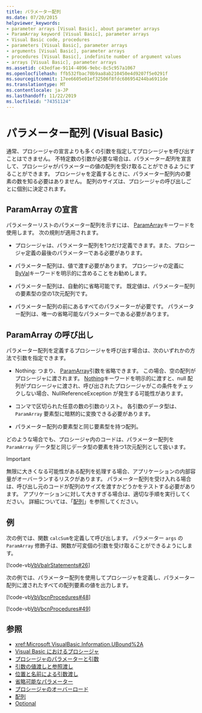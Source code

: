 ```yaml
---
title: パラメーター配列
ms.date: 07/20/2015
helpviewer_keywords:
- parameter arrays [Visual Basic], about parameter arrays
- ParamArray keyword [Visual Basic], parameter arrays
- Visual Basic code, procedures
- parameters [Visual Basic], parameter arrays
- arguments [Visual Basic], parameter arrays
- procedures [Visual Basic], indefinite number of argument values
- arrays [Visual Basic], parameter arrays
ms.assetid: c43edfae-9114-4096-9ebc-8c5c957a1067
ms.openlocfilehash: ffb532fbac70b9aa8ab210450e4d9207f5e0291f
ms.sourcegitcommit: 17ee6605e01ef32506f8fdc686954244ba6911de
ms.translationtype: MT
ms.contentlocale: ja-JP
ms.lasthandoff: 11/22/2019
ms.locfileid: "74351124"
---
```

# <a name="parameter-arrays-visual-basic"></a>パラメーター配列 (Visual Basic)
通常、プロシージャの宣言よりも多くの引数を指定してプロシージャを呼び出すことはできません。 不特定数の引数が必要な場合は、パラメーター*配列*を宣言して、プロシージャがパラメーターの値の配列を受け取ることができるようにすることができます。 プロシージャを定義するときに、パラメーター配列内の要素の数を知る必要はありません。 配列のサイズは、プロシージャの呼び出しごとに個別に決定されます。  
  
## <a name="declaring-a-paramarray"></a>ParamArray の宣言  
 パラメーターリストのパラメーター配列を示すには、 [ParamArray](../../../../visual-basic/language-reference/modifiers/paramarray.md)キーワードを使用します。 次の規則が適用されます。  
  
- プロシージャは、パラメーター配列を1つだけ定義できます。また、プロシージャ定義の最後のパラメーターである必要があります。  
  
- パラメーター配列は、値で渡す必要があります。 プロシージャの定義に[ByVal](../../../../visual-basic/language-reference/modifiers/byval.md)キーワードを明示的に含めることをお勧めします。  
  
- パラメーター配列は、自動的に省略可能です。 既定値は、パラメーター配列の要素型の空の1次元配列です。  
  
- パラメーター配列の前にあるすべてのパラメーターが必要です。 パラメーター配列は、唯一の省略可能なパラメーターである必要があります。  
  
## <a name="calling-a-paramarray"></a>ParamArray の呼び出し  
 パラメーター配列を定義するプロシージャを呼び出す場合は、次のいずれかの方法で引数を指定できます。  
  
- Nothing: つまり、 [ParamArray](../../../../visual-basic/language-reference/modifiers/paramarray.md)引数を省略できます。 この場合、空の配列がプロシージャに渡されます。 [Nothing](../../../../visual-basic/language-reference/nothing.md)キーワードを明示的に渡すと、null 配列がプロシージャに渡され、呼び出されたプロシージャがこの条件をチェックしない場合、NullReferenceException が発生する可能性があります。
  
- コンマで区切られた任意の数の引数のリスト。 各引数のデータ型は、`ParamArray` 要素型に暗黙的に変換できる必要があります。  
  
- パラメーター配列の要素型と同じ要素型を持つ配列。  
  
 どのような場合でも、プロシージャ内のコードは、パラメーター配列を `ParamArray` データ型と同じデータ型の要素を持つ1次元配列として扱います。  
  
> [!IMPORTANT]
> 無限に大きくなる可能性がある配列を処理する場合、アプリケーションの内部容量がオーバーランするリスクがあります。 パラメーター配列を受け入れる場合は、呼び出し元のコードが配列のサイズを渡すかどうかをテストする必要があります。 アプリケーションに対して大きすぎる場合は、適切な手順を実行してください。 詳細については、「[配列](../../../../visual-basic/programming-guide/language-features/arrays/index.md)」を参照してください。  
  
## <a name="example"></a>例  
 次の例では、関数 `calcSum`を定義して呼び出します。 パラメーター `args` の `ParamArray` 修飾子は、関数が可変個の引数を受け取ることができるようにします。  
  
 [!code-vb[VbVbalrStatements#26](~/samples/snippets/visualbasic/VS_Snippets_VBCSharp/VbVbalrStatements/VB/Class1.vb#26)]  
  
 次の例では、パラメーター配列を使用してプロシージャを定義し、パラメーター配列に渡されたすべての配列要素の値を出力します。  
  
 [!code-vb[VbVbcnProcedures#48](~/samples/snippets/visualbasic/VS_Snippets_VBCSharp/VbVbcnProcedures/VB/Class1.vb#48)]  
  
 [!code-vb[VbVbcnProcedures#49](~/samples/snippets/visualbasic/VS_Snippets_VBCSharp/VbVbcnProcedures/VB/Class1.vb#49)]  
  
## <a name="see-also"></a>参照

- <xref:Microsoft.VisualBasic.Information.UBound%2A>
- [Visual Basic におけるプロシージャ](./index.md)
- [プロシージャのパラメーターと引数](./procedure-parameters-and-arguments.md)
- [引数の値渡しと参照渡し](./passing-arguments-by-value-and-by-reference.md)
- [位置と名前による引数渡し](./passing-arguments-by-position-and-by-name.md)
- [省略可能なパラメーター](./optional-parameters.md)
- [プロシージャのオーバーロード](./procedure-overloading.md)
- [配列](../../../../visual-basic/programming-guide/language-features/arrays/index.md)
- [Optional](../../../../visual-basic/language-reference/modifiers/optional.md)
